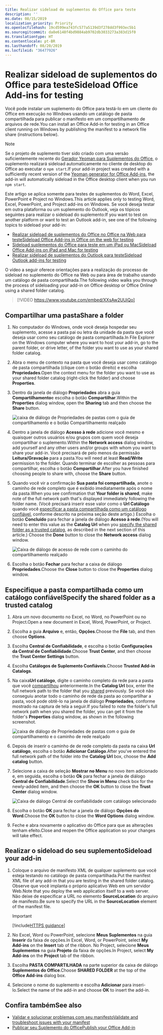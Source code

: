 ```yaml
---
title: Realizar sideload de suplementos do Office para teste
description: ''
ms.date: 08/15/2019
localization_priority: Priority
ms.openlocfilehash: 19cd599ea743fc577a5139d3f278dd3f993ec5b1
ms.sourcegitcommit: da8e6148f4bd9884ab9702db3033273a383d15f0
ms.translationtype: HT
ms.contentlocale: pt-BR
ms.lasthandoff: 08/20/2019
ms.locfileid: "36477926"
---
```

# <a name="sideload-office-add-ins-for-testing"></a><span data-ttu-id="83bf4-102">Realizar sideload de suplementos do Office para teste</span><span class="sxs-lookup"><span data-stu-id="83bf4-102">Sideload Office Add-ins for testing</span></span>

<span data-ttu-id="83bf4-103">Você pode instalar um suplemento do Office para testá-lo em um cliente do Office em execução no Windows usando um catálogo de pasta compartilhada para publicar o manifesto em um compartilhamento de arquivos de rede.</span><span class="sxs-lookup"><span data-stu-id="83bf4-103">You can install an Office Add-in for testing in an Office client running on Windows by publishing the manifest to a network file share (instructions below).</span></span>

> [!NOTE]
> <span data-ttu-id="83bf4-104">Se o projeto de suplemento tiver sido criado com uma versão suficientemente recente do [Gerador Yeoman para Suplementos do Office](https://github.com/OfficeDev/generator-office), o suplemento realizará sideload automaticamente no cliente de desktop do Office ao executar o `npm start`.</span><span class="sxs-lookup"><span data-stu-id="83bf4-104">If your add-in project was created with a sufficiently recent version of the [Yeoman generator for Office Add-ins](https://github.com/OfficeDev/generator-office), the add-in will automatically sideload in the Office desktop client when you run `npm start`.</span></span>

<span data-ttu-id="83bf4-105">Este artigo se aplica somente para testes de suplementos do Word, Excel, PowerPoint e Project no Windows.</span><span class="sxs-lookup"><span data-stu-id="83bf4-105">This article applies only to testing Word, Excel, PowerPoint, and Project add-ins on Windows.</span></span> <span data-ttu-id="83bf4-106">Se você deseja testar em outra plataforma ou um suplemento do Outlook, veja os tópicos seguintes para realizar o sideload do suplemento:</span><span class="sxs-lookup"><span data-stu-id="83bf4-106">If you want to test on another platform or want to test an Outlook add-in, see one of the following topics to sideload your add-in:</span></span>

- [<span data-ttu-id="83bf4-107">Realizar sideload de suplementos do Office no Office na Web para teste</span><span class="sxs-lookup"><span data-stu-id="83bf4-107">Sideload Office Add-ins in Office on the web for testing</span></span>](sideload-office-add-ins-for-testing.md)
- [<span data-ttu-id="83bf4-108">Sideload suplementos do Office para teste em um iPad ou Mac</span><span class="sxs-lookup"><span data-stu-id="83bf4-108">Sideload Office Add-ins on iPad and Mac for testing</span></span>](sideload-an-office-add-in-on-ipad-and-mac.md)
- [<span data-ttu-id="83bf4-109">Realizar sideload de suplementos do Outlook para teste</span><span class="sxs-lookup"><span data-stu-id="83bf4-109">Sideload Outlook add-ins for testing</span></span>](/outlook/add-ins/sideload-outlook-add-ins-for-testing)

<span data-ttu-id="83bf4-110">O vídeo a seguir oferece orientações para a realização do processo de sideload no suplemento do Office na Web ou para área de trabalho usando um catálogo de pasta compartilhada.</span><span class="sxs-lookup"><span data-stu-id="83bf4-110">The following video walks you through the process of sideloading your add-in on Office desktop or Office Online using a shared folder catalog.</span></span>  

> [!VIDEO https://www.youtube.com/embed/XXsAw2UUiQo]

## <a name="share-a-folder"></a><span data-ttu-id="83bf4-111">Compartilhar uma pasta</span><span class="sxs-lookup"><span data-stu-id="83bf4-111">Share a folder</span></span>

1. <span data-ttu-id="83bf4-112">No computador do Windows, onde você deseja hospedar seu suplemento, acesse a pasta pai ou letra da unidade da pasta que você deseja usar como seu catálogo de pasta compartilhada.</span><span class="sxs-lookup"><span data-stu-id="83bf4-112">In File Explorer on the Windows computer where you want to host your add-in, go to the parent folder, or drive letter, of the folder you want to use as your shared folder catalog.</span></span>

2. <span data-ttu-id="83bf4-113">Abra o menu de contexto na pasta que você deseja usar como catálogo de pasta compartilhada (clique com o botão direito) e escolha **Propriedades**.</span><span class="sxs-lookup"><span data-stu-id="83bf4-113">Open the context menu for the folder you want to use as your shared folder catalog (right-click the folder) and choose **Properties**.</span></span>

3. <span data-ttu-id="83bf4-114">Dentro da janela de diálogo **Propriedades** abra a guia **Compartilhamento**e escolha o botão **Compartilhar**.</span><span class="sxs-lookup"><span data-stu-id="83bf4-114">Within the **Properties** dialog window, open the **Sharing** tab and then choose the **Share** button.</span></span>

    ![caixa de diálogo de Propriedades de pastas com o guia de compartilhamento e o botão Compartilhamento realçado](../images/sideload-windows-properties-dialog.png)

4. <span data-ttu-id="83bf4-116">Dentro a janela de diálogo **Acesso à rede** adicione você mesmo e quaisquer outros usuários e/ou grupos com quem você deseja compartilhar o suplemento.</span><span class="sxs-lookup"><span data-stu-id="83bf4-116">Within the **Network access** dialog window, add yourself and any other users and/or groups with whom you want to share your add-in.</span></span> <span data-ttu-id="83bf4-117">Você precisará de pelo menos da permissão **Leitura/Gravação** para a pasta.</span><span class="sxs-lookup"><span data-stu-id="83bf4-117">You will need at least **Read/Write** permission to the folder.</span></span> <span data-ttu-id="83bf4-118">Quando terminar de escolher as pessoas para compartilhar, escolha o botão **Compartilhar**.</span><span class="sxs-lookup"><span data-stu-id="83bf4-118">After you have finished choosing people to share with, choose the **Share** button.</span></span>

5. <span data-ttu-id="83bf4-119">Quando você vir a confirmação **Sua pasta foi compartilhada**, anote o caminho de rede completo que é exibido imediatamente após o nome da pasta.</span><span class="sxs-lookup"><span data-stu-id="83bf4-119">When you see confirmation that **Your folder is shared**, make note of the full network path that's displayed immediately following the folder name.</span></span> <span data-ttu-id="83bf4-120">(Você precisará inserir esse valor como o **Url Catálogo** quando você [especificar a pasta compartilhada como um catálogo confiável](#specify-the-shared-folder-as-a-trusted-catalog), conforme descrito na próxima seção deste artigo.) Escolha o botão **Concluído** para fechar a janela de diálogo **Acesso à rede**.</span><span class="sxs-lookup"><span data-stu-id="83bf4-120">(You will need to enter this value as the **Catalog Url** when you [specify the shared folder as a trusted catalog](#specify-the-shared-folder-as-a-trusted-catalog), as described in the next section of this article.) Choose the **Done** button to close the **Network access** dialog window.</span></span>

   ![Caixa de diálogo de acesso de rede com o caminho do compartilhamento realçado](../images/sideload-windows-network-access-dialog.png)

6. <span data-ttu-id="83bf4-122">Escolha o botão **Fechar** para fechar a caixa de diálogo **Propriedades**.</span><span class="sxs-lookup"><span data-stu-id="83bf4-122">Choose the **Close** button to close the **Properties** dialog window.</span></span>

## <a name="specify-the-shared-folder-as-a-trusted-catalog"></a><span data-ttu-id="83bf4-123">Especifique a pasta compartilhada como um catálogo confiável</span><span class="sxs-lookup"><span data-stu-id="83bf4-123">Specify the shared folder as a trusted catalog</span></span>
      
1. <span data-ttu-id="83bf4-124">Abra um novo documento no Excel, no Word, no PowerPoint ou no Project.</span><span class="sxs-lookup"><span data-stu-id="83bf4-124">Open a new document in Excel, Word, PowerPoint, or Project.</span></span>
    
2. <span data-ttu-id="83bf4-125">Escolha a guia **Arquivo** e, então, **Opções**.</span><span class="sxs-lookup"><span data-stu-id="83bf4-125">Choose the **File** tab, and then choose **Options**.</span></span>
    
3. <span data-ttu-id="83bf4-126">Escolha **Central de Confiabilidade**, e escolha o botão **Configurações da Central de Confiabilidade**.</span><span class="sxs-lookup"><span data-stu-id="83bf4-126">Choose **Trust Center**, and then choose the **Trust Center Settings** button.</span></span>
    
4. <span data-ttu-id="83bf4-127">Escolha **Catálogos de Suplemento Confiáveis**.</span><span class="sxs-lookup"><span data-stu-id="83bf4-127">Choose **Trusted Add-in Catalogs**.</span></span>
    
5. <span data-ttu-id="83bf4-128">Na caixa**Url catálogo**, digite o caminho completo da rede para a pasta que você [compartilhou](#share-a-folder) anteriormente.</span><span class="sxs-lookup"><span data-stu-id="83bf4-128">In the **Catalog Url** box, enter the full network path to the folder that you [shared](#share-a-folder) previously.</span></span> <span data-ttu-id="83bf4-129">Se você não conseguiu anotar todo o caminho de rede da pasta ao compartilhar a pasta, você pode obtê-lo na janela de diálogo **Propriedades**, conforme mostrado na captura de tela a seguir.</span><span class="sxs-lookup"><span data-stu-id="83bf4-129">If you failed to note the folder's full network path when you shared the folder, you can get it from the folder's **Properties** dialog window, as shown in the following screenshot.</span></span> 

    ![caixa de diálogo de Propriedades de pastas com o guia de compartilhamento e o caminho de rede realçado](../images/sideload-windows-properties-dialog-2.png)
    
6. <span data-ttu-id="83bf4-131">Depois de inserir o caminho de de rede completo da pasta na caixa **Url catálogo**, escolha o botão **Adicionar Catálogo**.</span><span class="sxs-lookup"><span data-stu-id="83bf4-131">After you've entered the full network path of the folder into the **Catalog Url** box, choose the **Add catalog** button.</span></span>

7. <span data-ttu-id="83bf4-132">Selecione a caixa de seleção **Mostrar no Menu** no novo item adicionado e, em seguida, escolha o botão **Ok** para fechar a janela de diálogo **Central de Confiabilidade**.</span><span class="sxs-lookup"><span data-stu-id="83bf4-132">Select the **Show in Menu** check box for the newly-added item, and then choose the **OK** button to close the **Trust Center** dialog window.</span></span> 

    ![Caixa de diálogo Central de confiabilidade com catálogo selecionado](../images/sideload-windows-trust-center-dialog.png)

8. <span data-ttu-id="83bf4-134">Escolha o botão **OK** para fechar a janela de diálogo **Opções do Word**.</span><span class="sxs-lookup"><span data-stu-id="83bf4-134">Choose the **OK** button to close the **Word Options** dialog window.</span></span>

9. <span data-ttu-id="83bf4-135">Feche e abra novamente o aplicativo do Office para que as alterações tenham efeito.</span><span class="sxs-lookup"><span data-stu-id="83bf4-135">Close and reopen the Office application so your changes will take effect.</span></span>
    

## <a name="sideload-your-add-in"></a><span data-ttu-id="83bf4-136">Realizar o sideload do seu suplemento</span><span class="sxs-lookup"><span data-stu-id="83bf4-136">Sideload your add-in</span></span>


1. <span data-ttu-id="83bf4-137">Coloque o arquivo de manifesto XML de qualquer suplemento que você esteja testando no catálogo de pasta compartilhada.</span><span class="sxs-lookup"><span data-stu-id="83bf4-137">Put the manifest XML file of any add-in that you are testing in the shared folder catalog.</span></span> <span data-ttu-id="83bf4-138">Observe que você implanta o próprio aplicativo Web em um servidor Web.</span><span class="sxs-lookup"><span data-stu-id="83bf4-138">Note that you deploy the web application itself to a web server.</span></span> <span data-ttu-id="83bf4-139">Não deixe de especificar a URL no elemento **SourceLocation** do arquivo de manifesto.</span><span class="sxs-lookup"><span data-stu-id="83bf4-139">Be sure to specify the URL in the **SourceLocation** element of the manifest file.</span></span>

    > [!IMPORTANT]
    > [!include[HTTPS guidance](../includes/https-guidance.md)]

2. <span data-ttu-id="83bf4-140">No Excel, Word ou PowerPoint, selecione **Meus Suplementos** na guia **Inserir** da faixa de opções.</span><span class="sxs-lookup"><span data-stu-id="83bf4-140">In Excel, Word, or PowerPoint, select **My Add-ins** on the **Insert** tab of the ribbon.</span></span> <span data-ttu-id="83bf4-141">No Project, selecione **Meus Suplementos** na guia **Projeto** da faixa de opções.</span><span class="sxs-lookup"><span data-stu-id="83bf4-141">In Project, select **My Add-ins** on the **Project** tab of the ribbon.</span></span> 

3. <span data-ttu-id="83bf4-142">Escolha **PASTA COMPARTILHADA** na parte superior da caixa de diálogo **Suplementos do Office**.</span><span class="sxs-lookup"><span data-stu-id="83bf4-142">Choose **SHARED FOLDER** at the top of the **Office Add-ins** dialog box.</span></span>

4. <span data-ttu-id="83bf4-143">Selecione o nome do suplemento e escolha **Adicionar** para inseri-lo.</span><span class="sxs-lookup"><span data-stu-id="83bf4-143">Select the name of the add-in and choose **OK** to insert the add-in.</span></span>

## <a name="see-also"></a><span data-ttu-id="83bf4-144">Confira também</span><span class="sxs-lookup"><span data-stu-id="83bf4-144">See also</span></span>

- [<span data-ttu-id="83bf4-145">Validar e solucionar problemas com seu manifesto</span><span class="sxs-lookup"><span data-stu-id="83bf4-145">Validate and troubleshoot issues with your manifest</span></span>](troubleshoot-manifest.md)
- [<span data-ttu-id="83bf4-146">Publicar seu Suplemento do Office</span><span class="sxs-lookup"><span data-stu-id="83bf4-146">Publish your Office Add-in</span></span>](../publish/publish.md)
    
